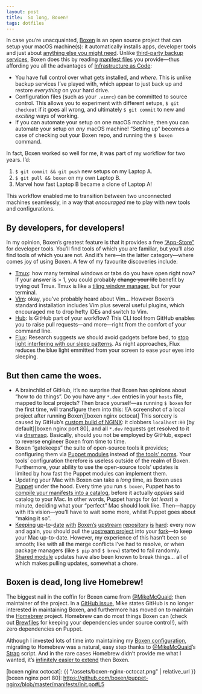 ```yaml
---
layout: post
title:  So long, Boxen!
tags: dotfiles
---
```


In case you&rsquo;re unacquainted, [Boxen][boxen upstream] is an open source project that can setup your macOS machine(s): it automatically installs apps, developer tools and just about [anything else you might need][boxen minecraft]. Unlike [third-party backup services][backblaze], Boxen does this by reading [manifest files][puppet manifest files] you provide&mdash;thus affording you all the advantages of [Infrastructure as Code][ioc wiki]:

* You have full control over what gets installed, and *where*. This is unlike backup services I&rsquo;ve played with, which appear to just back up and restore *everything* on your hard drive.
* Configuration files (such as your `.vimrc`) can be committed to source control. This allows you to experiment with different setups, `$ git checkout` if it goes all wrong, and ultimately `$ git commit` to new and *exciting* ways of working.
* If you can automate your setup on one macOS machine, then you can automate your setup on *any* macOS machine! &ldquo;Setting up&rdquo; becomes a case of checking out your Boxen repo, and running the `$ boxen` command.

In fact, Boxen worked so well for me, it was part of my workflow for two years. I&rsquo;d:

1. `$ git commit && git push` new setups on my Laptop A.
2. `$ git pull && boxen` on my own Laptop B.
3. Marvel how fast Laptop B became a clone of Laptop A!

This workflow enabled me to transition between two unconnected machines seamlessly, in a way that *encouraged* me to play with new tools and configurations.

## By developers, for developers!

In my opinion, Boxen&rsquo;s greatest feature is that it provides a free [&ldquo;App-Store&rdquo;][boxen repo list] for developer tools. You&rsquo;ll find tools of which you are familiar, but you&rsquo;ll also find tools of which you are not. And it&rsquo;s here&mdash;in the latter category&mdash;where comes joy of using Boxen. A few of my favourite discoveries include:

- [Tmux][tmux wiki]: how many terminal windows or tabs do you have open right now? If your answer is > 1, you could probably <s>change your life</s> benefit by trying out Tmux. Tmux is like a [tiling window manager][twm wiki], but for your terminal.
- [Vim][vim wiki]: okay, you&rsquo;ve probably heard about Vim&hellip; However Boxen&rsquo;s standard installation includes Vim plus several useful plugins, which encouraged me to drop hefty IDEs and switch to Vim.
- [Hub][hub github]: Is GitHub part of your workflow? This CLI tool from GitHub enables you to raise pull requests&mdash;and more&mdash;right from the comfort of your command line.
- [Flux][flux]: Research suggests we should avoid gadgets before bed, to [stop light interfering with our sleep patterns][cnn sleep]. As night approaches, Flux reduces the blue light emmitted from your screen to ease your eyes into sleeping.


## But then came the woes.

* A brainchild of GitHub, it&rsquo;s no surprise that Boxen has opinions about &ldquo;how to do things&rdquo;. Do you have any `*.dev` entries in your `hosts` file, mapped to local projects? Then brace yourself&mdash;as running `$ boxen` for the first time, will transfigure them into this:
![A screenshot of a local project after running Boxen][boxen nginx octocat]
This sorcery is caused by GitHub&rsquo;s [custom build of NGINX][boxen nginx]: it clobbers `localhost:80` [by default][boxen nginx port 80], and all `*.dev` requests get resolved to it via [dnsmasq][boxen dnsmasq]. Basically, should you not be employed by GitHub, expect to reverse engineer Boxen from time to time.
* Boxen &ldquo;gatekeeps&rdquo; the suite of open-source tools it provides; configuring them via [Puppet modules][boxen homebrew] instead of [the tools&rsquo; norms][homebrew bundle]. Your tools&rsquo; configuration therefore is useless outside of the realm of Boxen. Furthermore, your ability to use the open-source tools&rsquo; updates is limited by how fast the Puppet modules can implement them.
* Updating your Mac with Boxen can take a *long* time, as Boxen uses [Puppet][puppet] under the hood. Every time you run `$ boxen`, Puppet has to [compile your manifests into a catalog][puppet catalog compilation], before it actually *applies* said catalog to your Mac. In other words, Puppet hangs for (*at least*) a minute, deciding what your &ldquo;perfect&rdquo; Mac should look like. Then&mdash;happy with it&rsquo;s vision&mdash;you&rsquo;ll have to wait some more, whilst Puppet goes about &ldquo;making it so&rdquo;.
* [Keeping][boxen upstream merge 1] [up][boxen upstream merge 2]-[to][boxen upstream merge 3]-[date][boxen upstream merge 4] [with][boxen upstream merge 5] [Boxen&rsquo;s][boxen upstream merge 6] [upstream][boxen upstream merge 7] [repository][boxen upstream merge 8] [is][boxen upstream merge 9] [hard][boxen upstream merge 10]: every now and again, you should pull the [upstream project][boxen upstream] into your [fork][boxen fork]&mdash;to keep your Mac up-to-date. However, my experience of this hasn&rsquo;t been so smooth; like with all the merge conflicts I&rsquo;ve had to resolve, or when package managers (like `$ pip` and `$ brew`) started to fail randomly. [Shared module][boxen shared modules] updates have also been known to break things&hellip; all of which makes pulling updates, somewhat a chore.

## Boxen is dead, long live Homebrew!

The biggest nail in the coffin for Boxen came from [@MikeMcQuaid][mikemcquaid]; then maintainer of the project. In a [GitHub issue][github drop boxen], Mike states GitHub is no longer interested in maintaining Boxen, and furthermore has moved on to maintain the [Homebrew][homebrew] project. Homebrew can do most things Boxen can (check out [Brewfiles][brewfile usage] for keeping your dependencies under source control!), with zero dependencies on Puppet.

Although I invested lots of time into maintaining my [Boxen configuration][boxen fork], migrating to Homebrew was a natural, easy step thanks to [@MikeMcQuaid][mikemcquaid]&rsquo;s [Strap][strap] script. And in the rare cases Homebrew didn&rsquo;t provide me what I wanted, it&rsquo;s [infinitely easier to extend][custom brew repo] then Boxen.

[backblaze]: https://www.backblaze.com/ "Backblaze backup software"

[boxen 2013 website screenshot]: /images/boxen-website-2013-02-18.png

[boxen dnsmasq]: https://github.com/boxen/puppet-dnsmasq
[boxen dnsmasq dev requests]: https://github.com/boxen/puppet-dnsmasq/blob/master/templates/dnsmasq.conf.erb#L5:L6

[boxen fork]: https://github.com/kieran-bamforth/our-boxen

[boxen homebrew]: https://github.com/boxen/puppet-homebrew

[boxen nginx]: https://github.com/boxen/puppet-nginx
[boxen nginx octocat]: {{ "/assets/boxen-nginx-octocat.png"  | relative_url }}
[boxen nginx port 80]: https://github.com/boxen/puppet-nginx/blob/master/manifests/init.pp#L5

[boxen minecraft]: https://github.com/boxen/puppet-minecraft

[boxen repo list]: https://github.com/boxen?q=puppet

[boxen project]: https://github.com/kieran-bamforth/our-boxen/tree/master/modules/projects
[boxen project port]: https://github.com/kieran-bamforth/our-boxen/blob/master/modules/projects/templates/shared/nginx.conf.erb#L2

[boxen shared modules]: https://github.com/boxen?utf8=%E2%9C%93&q=puppet-&type=&language=

[boxen upstream]: https://github.com/boxen/our-boxen

[boxen upstream merge 1]: https://github.com/kieran-bamforth/our-boxen/commit/47f6e64bf1ae9e963bd38df3f3c468661c970e76 "2014-09-30: Big update with upstream."
[boxen upstream merge 2]: https://github.com/kieran-bamforth/our-boxen/commit/ce44e80a991e1fb801c9a60dde212911b244bb2a "2015-02-19: Merge with upstream."
[boxen upstream merge 3]: https://github.com/kieran-bamforth/our-boxen/commit/8f039a6b6014b0a9b50e9ebcbe93af07603ac613 "2015-06-03: Merge with upstream."
[boxen upstream merge 4]: https://github.com/kieran-bamforth/our-boxen/commit/344f091b370a94c7863c1c8890f8d02ad3bb0f0e "2015-08-04: Lots of updaten."
[boxen upstream merge 5]: https://github.com/kieran-bamforth/our-boxen/commit/c6b13af9dec3d31857cb169014370737d6b0f0b5 "2016-01-25: Something something something?"
[boxen upstream merge 6]: https://github.com/kieran-bamforth/our-boxen/commit/7fe877f45882cda540b3ad99448fd2bba25a6e04 "2016-04-25: Merge master..."
[boxen upstream merge 7]: https://github.com/kieran-bamforth/our-boxen/commit/7c918942c9e633a0c3eb93938e92174884cac9c9 "2016-04-25: Merge working branch."
[boxen upstream merge 8]:https://github.com/kieran-bamforth/our-boxen/commit/1e41960fa2e0052a9d15c86201e533f6dd5f6cae "2016-05-10: Updates."
[boxen upstream merge 9]:https://github.com/kieran-bamforth/our-boxen/commit/26454fdaeb277fde70d4bbdbf52fc2b1bd4b80a1 "2016-05-10: Merge master."
[boxen upstream merge 10]:https://github.com/kieran-bamforth/our-boxen/commit/aa99351da2a47102a2a53f2d18d91299ab1e1cfb "2016-09-18: Merge upstream."

[brewfile usage]: https://github.com/Homebrew/homebrew-bundle#usage

[custom brew repo]: https://github.com/kieran-bamforth/homebrew-repo

[cnn sleep]: https://edition.cnn.com/2016/10/31/health/kids-sleep-screens-tech/index.html

[flux]: https://justgetflux.com/

[github drop boxen]: https://github.com/boxen/boxen/issues/197 "GitHub announced they were no longer maintain Boxen"

[homebrew bundle]: https://github.com/Homebrew/homebrew-bundle
[homebrew]: https://brew.sh/

[hub github]: https://github.com/github/hub

[ioc wiki]: https://en.wikipedia.org/wiki/Infrastructure_as_Code

[mikemcquaid]: https://github.com/MikeMcQuaid

[puppet]: https://puppet.com/
[puppet catalog compilation]: https://docs.puppet.com/puppet/4.9/subsystem_catalog_compilation.html
[puppet manifest files]: https://docs.puppet.com/puppet/latest/lang_summary.html#files

[remove nginx dnsmasq]: https://github.com/kieran-bamforth/our-boxen/commit/9b598e979db5adfc0fe1796b487f242f63c0f95d

[strap]: https://github.com/MikeMcQuaid/strap

[tmux wiki]: https://en.wikipedia.org/wiki/Tmux
[twm wiki]: https://en.wikipedia.org/wiki/Tiling_window_manager

[vim wiki]: https://en.wikipedia.org/wiki/Vim_(text_editor)
